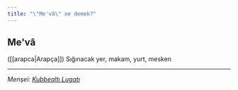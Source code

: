 ```yaml
---
title: "\"Me'vâ\" ne demek?"
---
```


## Me'vâ
([[arapca|Arapça]]) Sığınacak yer, makam, yurt, mesken

---
*Menşei: [Kubbealtı Lugatı](https://www.lugatim.com/s/Me'vâ)*